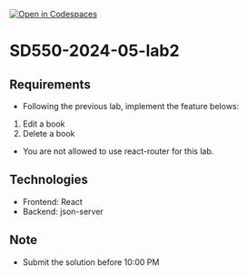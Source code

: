 [![Open in Codespaces](https://classroom.github.com/assets/launch-codespace-7f7980b617ed060a017424585567c406b6ee15c891e84e1186181d67ecf80aa0.svg)](https://classroom.github.com/open-in-codespaces?assignment_repo_id=14939573)
# SD550-2024-05-lab2
## Requirements
* Following the previous lab, implement the feature belows:
1. Edit a book
2. Delete a book
* You are not allowed to use react-router for this lab.
## Technologies
* Frontend: React
* Backend: json-server
## Note
* Submit the solution before 10:00 PM
